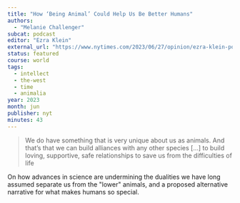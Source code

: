 ```yaml
---
title: "How ‘Being Animal’ Could Help Us Be Better Humans"
authors:
  - "Melanie Challenger"
subcat: podcast
editor: "Ezra Klein"
external_url: "https://www.nytimes.com/2023/06/27/opinion/ezra-klein-podcast-melanie-challenger.html"
status: featured
course: world
tags:
  - intellect
  - the-west
  - time
  - animalia
year: 2023
month: jun
publisher: nyt
minutes: 43
---
```


> We do have something that is very unique about us as animals. And that’s that we can build alliances with any other species
[...] to build loving, supportive, safe relationships to save us from the difficulties of life

On how advances in science are undermining the dualities we have long assumed separate us from the "lower" animals, and a proposed alternative narrative for what makes humans so special.

